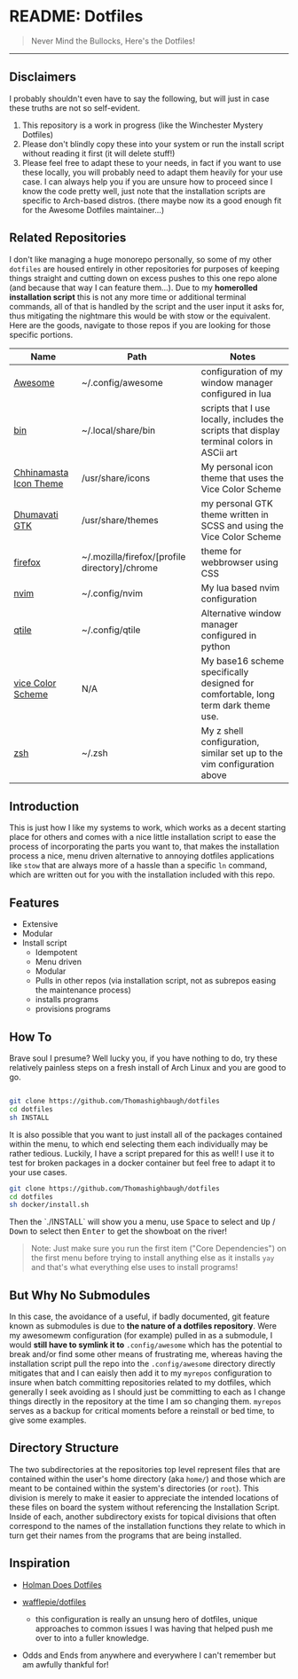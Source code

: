 # README: Dotfiles

> Never Mind the Bullocks, Here's the Dotfiles!

---

## Disclaimers

I probably shouldn't even have to say the following, but will just in case these truths are not so self-evident.

1. This repository is a work in progress (like the Winchester Mystery Dotfiles)
2. Please don't blindly copy these into your system or run the install script without reading it first (it will delete stuff!)
3. Please feel free to adapt these to your needs, in fact if you want to use these locally, you will probably need to adapt them heavily for your use case. I can always help you if you are unsure how to proceed since I know the code pretty well, just note that the installation scripts are specific to Arch-based distros. (there maybe now its a good enough fit for the Awesome Dotfiles maintainer...)

## Related Repositories

I don't like managing a huge monorepo personally, so some of my other `dotfiles` are housed entirely in other repositories for purposes of keeping things straight and cutting down on excess pushes to this one repo alone (and because that way I can feature them...). Due to my **homerolled installation script** this is not any more time or additional terminal commands, all of that is handled by the script and the user input it asks for, thus mitigating the nightmare this would be with stow or the equivalent. Here are the goods, navigate to those repos if you are looking for those specific portions. 

| Name                                                    | Path                                          | Notes                                                                                      |
| ------------------------------------------------------- | --------------------------------------------- | ------------------------------------------------------------------------------------------ |
| [Awesome](https://github.com/Thomashighbaugh/awesomewm) | ~/.config/awesome                             | configuration of my window manager configured in lua                                       |
| [bin](https://github.com/Thomashighbaugh/bin)           | ~/.local/share/bin                            | scripts that I use locally, includes the scripts that display terminal colors in ASCii art |
| [Chhinamasta Icon Theme](https://github.com/Thomashighbaugh/chhinamasta-icon-theme) | /usr/share/icons  | My personal icon theme that uses the Vice Color Scheme                                     |
| [Dhumavati GTK](https://github.com/Thomashighbaugh/Dhumavati-Theme) | /usr/share/themes           |  my personal GTK theme written in SCSS and using the Vice Color Scheme                           |
| [firefox](https://github.com/Thomashighbaugh/firefox)   | ~/.mozilla/firefox/[profile directory]/chrome | theme for webbrowser using CSS                                                             |
| [nvim](https://github.com/Thomashighbaugh/nvim)         | ~/.config/nvim                                | My lua based nvim configuration                                                            |
| [qtile](https://github.com/Thomashighbaugh/qtile)       | ~/.config/qtile                               | Alternative window manager configured in python                                            |
| [vice Color Scheme](https://github.com/Thomashighbaugh/base16-vice-scheme) | N/A                        | My base16 scheme specifically designed for comfortable, long term dark theme use.          |
| [zsh](https://github.com/Thomashighbaugh/zsh)           | ~/.zsh                                        | My z shell configuration, similar set up to the vim configuration above                    |


## Introduction

This is just how I like my systems to work, which works as a decent starting place for others and comes with a nice little installation script to ease the process of incorporating the parts you want to, that makes the installation process a nice, menu driven alternative to annoying dotfiles applications like `stow` that are always more of a hassle than a specific `ln` command, which are written out for you with the installation included with this repo.

## Features

- Extensive
- Modular
- Install script
  - Idempotent
  - Menu driven
  - Modular
  - Pulls in other repos (via installation script, not as subrepos easing the maintenance process)
  - installs programs
  - provisions programs

## How To

Brave soul I presume? Well lucky you, if you have nothing to do, try these relatively painless steps on a fresh install of Arch Linux and you are good to go.

```bash

git clone https://github.com/Thomashighbaugh/dotfiles
cd dotfiles
sh INSTALL

```

It is also possible that you want to just install all of the packages contained within the menu, to which end selecting them each individually may be rather tedious. Luckily, I have a script prepared for this as well! I use it to test for broken packages in a docker container but feel free to adapt it to your use cases.

```bash
git clone https://github.com/Thomashighbaugh/dotfiles
cd dotfiles
sh docker/install.sh
```

<p>Then the `./INSTALL` will show you a menu, use <kbd>Space</kbd> to select and <kbd>Up</kbd> / <kbd>Down</kbd> to select then <kbd>Enter</kbd> to get the showboat on the river!</p>

> Note: Just make sure you run the first item ("Core Dependencies") on the first menu before trying to install anything else as it installs `yay` and that's what everything else uses to install programs!

## But Why No Submodules

In this case, the avoidance of a useful, if badly documented, git feature known as submodules is due to **the nature of a dotfiles repository**. Were my awesomewm configuration (for example) pulled in as a submodule, I would **still have to symlink it to** `.config/awesome` which has the potential to break and/or find some other means of frustrating me, whereas having the installation script pull the repo into the `.config/awesome` directory directly mitigates that and I can eaisly then add it to my `myrepos` configuration to insure when batch committing repositories related to my dotfiles, which generally I seek avoiding as I should just be committing to each as I change things directly in the repository at the time I am so changing them. `myrepos` serves as a backup for critical moments before a reinstall or bed time, to give some examples.

## Directory Structure

The two subdirectories at the repositories top level represent files that are contained within the user's home directory (aka `home/`) and those which are meant to be contained within the system's directories (or `root`). This division is merely to make it easier to appreciate the intended locations of these files on board the system without referencing the Installation Script. Inside of each, another subdirectory exists for topical divisions that often correspond to the names of the installation functions they relate to which in turn get their names from the programs that are being installed.


## Inspiration

- [Holman Does Dotfiles](https://github.com/holman/dotfiles)

- [wafflepie/dotfiles](https://github.com/wafflepie/dotfiles)
  - this configuration is really an unsung hero of dotfiles, unique approaches to common issues I was having that helped push me over to into a fuller knowledge.

- Odds and Ends from anywhere and everywhere I can't remember but am awfully thankful for!
